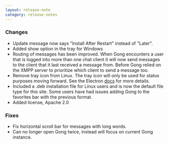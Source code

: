 ```yaml
---
layout: release-note
category: release-notes
---
```


### Changes

- Update message now says "Install After Restart" instead of "Later".
- Added show option in the tray for Windows
- Routing of messages has been improved. When Gong encounters a user that is
  logged into more than one chat client it will now send messages to the client
  that it last received a message from. Before Gong relied on the XMPP server to
  prioritize which client to send a message too.
- Remove tray icon from Linux. The tray icon will only be used for status
  purposes moving forward. See the Electron
  [docs](https://electronjs.org/docs/api/tray#class-tray) for more details.
- Included a .deb installation file for Linux users and is now the default file
  type for this site. Some users have had issues adding Gong to the favorites
  bar with the previous format.
- Added license, Apache 2.0

### Fixes

- Fix horizontal scroll bar for messages with long words.
- Can no longer open Gong twice, instead will focus on current Gong instance.